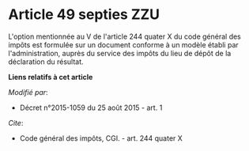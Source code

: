 # Article 49 septies ZZU

L'option mentionnée au V de l'article 244 quater X du code général des impôts est formulée sur un document conforme à un
modèle établi par l'administration, auprès du service des impôts du lieu de dépôt de la déclaration du résultat.

**Liens relatifs à cet article**

_Modifié par_:

  - Décret n°2015-1059 du 25 août 2015 - art. 1

_Cite_:

  - Code général des impôts, CGI. - art. 244 quater X
